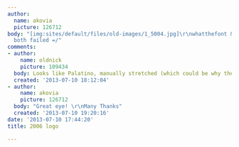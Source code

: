 ```yaml
---
author:
  name: akovia
  picture: 126712
body: "[img:sites/default/files/old-images/1_5004.jpg]\r\nwhatthefont & whatfontis
  both failed =/"
comments:
- author:
    name: oldnick
    picture: 109434
  body: Looks like Palatino, manually stretched (which could be why the IDs failed)...
  created: '2013-07-10 18:12:04'
- author:
    name: akovia
    picture: 126712
  body: "Great eye! \r\nMany Thanks"
  created: '2013-07-10 19:20:16'
date: '2013-07-10 17:44:20'
title: 2006 logo

---
```

